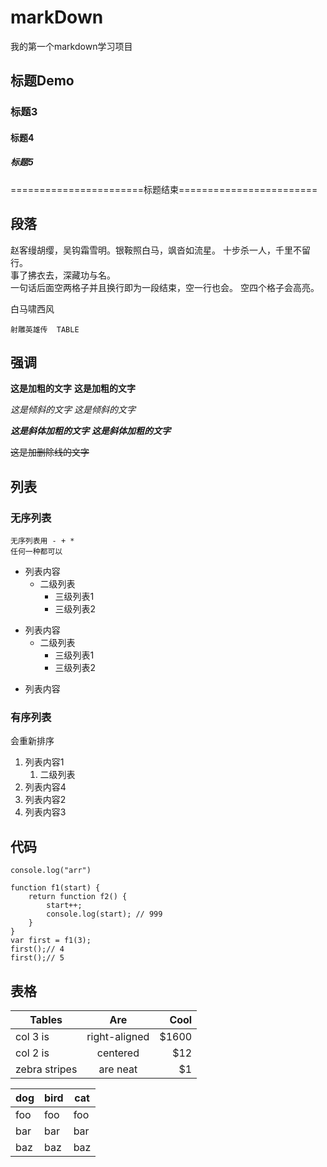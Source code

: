 # markDown

我的第一个markdown学习项目

## 标题Demo

### 标题3

#### 标题4

##### 标题5

=======================标题结束========================

## 段落

赵客缦胡缨，吴钩霜雪明。银鞍照白马，飒沓如流星。
十步杀一人，千里不留行。  
事了拂衣去，深藏功与名。  
一句话后面空两格子并且换行即为一段结束，空一行也会。 空四个格子会高亮。

白马啸西风  

    射雕英雄传  TABLE

## 强调

**这是加粗的文字** __这是加粗的文字__

*这是倾斜的文字* _这是倾斜的文字_

***这是斜体加粗的文字***  ___这是斜体加粗的文字___

~~这是加删除线的文字~~

## 列表

### 无序列表

    无序列表用 - + *  
    任何一种都可以

- 列表内容
  - 二级列表
    - 三级列表1
    - 三级列表2

+ 列表内容
  + 二级列表
    + 三级列表1
    + 三级列表2

* 列表内容

### 有序列表
 会重新排序
1. 列表内容1
    1. 二级列表
4. 列表内容4
2. 列表内容2 
3. 列表内容3 


## 代码

`console.log("arr")`

```
function f1(start) {
    return function f2() {
        start++;
        console.log(start); // 999
    }
}
var first = f1(3);
first();// 4
first();// 5
```

## 表格

| Tables        | Are           | Cool  |
| ------------- |:-------------:| -----:|
| col 3 is      | right-aligned | $1600 |
| col 2 is      | centered      |   $12 |
| zebra stripes | are neat      |    $1 |

dog | bird | cat
----|------|----
foo | foo  | foo
bar | bar  | bar
baz | baz  | baz
